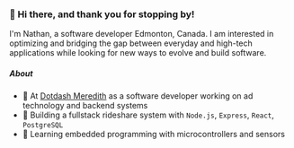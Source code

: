 ### 👋 Hi there, and thank you for stopping by!

I'm Nathan, a software developer Edmonton, Canada.  I am interested in optimizing and bridging the gap between everyday and high-tech applications while looking for new ways to evolve and build software.  

##### About

* 🏢 At [Dotdash Meredith](https://www.dotdashmeredith.com) as a software developer working on ad technology and backend systems
* 🚙 Building a fullstack rideshare system with `Node.js`, `Express`, `React`, `PostgreSQL`
* 💾 Learning embedded programming with microcontrollers and sensors

<!--
**nathanlytang/nathanlytang** is a ✨ _special_ ✨ repository because its `README.md` (this file) appears on your GitHub profile.

Here are some ideas to get you started:

- 🔭 I’m currently working on ...
- 🌱 I’m currently learning ...
- 👯 I’m looking to collaborate on ...
- 🤔 I’m looking for help with ...
- 💬 Ask me about ...
- 📫 How to reach me: ...
- 😄 Pronouns: ...
- ⚡ Fun fact: ...
-->
